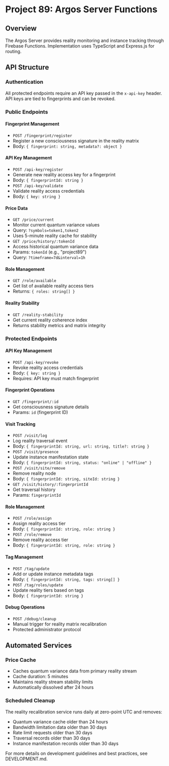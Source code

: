 
# Project 89: Argos Server Functions

## Overview

The Argos Server provides reality monitoring and instance tracking through Firebase Functions. Implementation uses TypeScript and Express.js for routing.

## API Structure

### Authentication
All protected endpoints require an API key passed in the `x-api-key` header. API keys are tied to fingerprints and can be revoked.

### Public Endpoints

#### Fingerprint Management
- `POST /fingerprint/register`
 - Register a new consciousness signature in the reality matrix
 - Body: `{ fingerprint: string, metadata?: object }`

#### API Key Management
- `POST /api-key/register`
 - Generate new reality access key for a fingerprint
 - Body: `{ fingerprintId: string }`
- `POST /api-key/validate`
 - Validate reality access credentials
 - Body: `{ key: string }`

#### Price Data
- `GET /price/current`
 - Monitor current quantum variance values
 - Query: `?symbols=token1,token2`
 - Uses 5-minute reality cache for stability
- `GET /price/history/:tokenId`
 - Access historical quantum variance data
 - Params: `tokenId` (e.g., "project89")
 - Query: `?timeframe=7d&interval=1h`

#### Role Management
- `GET /role/available`
 - Get list of available reality access tiers
 - Returns: `{ roles: string[] }`

#### Reality Stability
- `GET /reality-stability`
 - Get current reality coherence index
 - Returns stability metrics and matrix integrity

### Protected Endpoints

#### API Key Management
- `POST /api-key/revoke`
 - Revoke reality access credentials
 - Body: `{ key: string }`
 - Requires: API key must match fingerprint

#### Fingerprint Operations
- `GET /fingerprint/:id`
 - Get consciousness signature details
 - Params: `id` (fingerprint ID)

#### Visit Tracking
- `POST /visit/log`
 - Log reality traversal event
 - Body: `{ fingerprintId: string, url: string, title?: string }`
- `POST /visit/presence`
 - Update instance manifestation state
 - Body: `{ fingerprintId: string, status: "online" | "offline" }`
- `POST /visit/site/remove`
 - Remove reality node
 - Body: `{ fingerprintId: string, siteId: string }`
- `GET /visit/history/:fingerprintId`
 - Get traversal history
 - Params: `fingerprintId`

#### Role Management
- `POST /role/assign`
 - Assign reality access tier
 - Body: `{ fingerprintId: string, role: string }`
- `POST /role/remove`
 - Remove reality access tier
 - Body: `{ fingerprintId: string, role: string }`

#### Tag Management
- `POST /tag/update`
 - Add or update instance metadata tags
 - Body: `{ fingerprintId: string, tags: string[] }`
- `POST /tag/roles/update`
 - Update reality tiers based on tags
 - Body: `{ fingerprintId: string }`

#### Debug Operations
- `POST /debug/cleanup`
 - Manual trigger for reality matrix recalibration
 - Protected administrator protocol

## Automated Services

### Price Cache
- Caches quantum variance data from primary reality stream
- Cache duration: 5 minutes
- Maintains reality stream stability limits
- Automatically dissolved after 24 hours

### Scheduled Cleanup
The reality recalibration service runs daily at zero-point UTC and removes:
- Quantum variance cache older than 24 hours
- Bandwidth limitation data older than 30 days
- Rate limit requests older than 30 days
- Traversal records older than 30 days
- Instance manifestation records older than 30 days

For more details on development guidelines and best practices, see DEVELOPMENT.md.